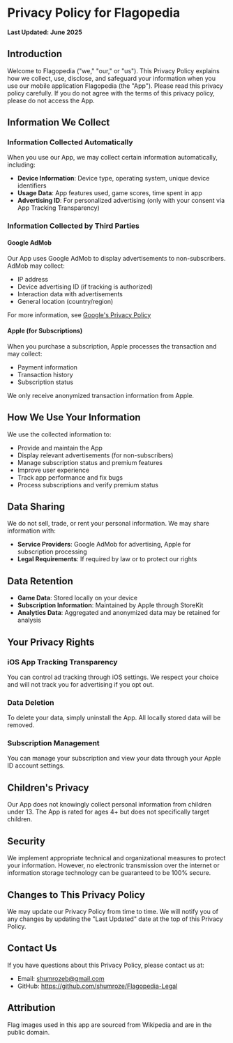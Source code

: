 # Privacy Policy for Flagopedia

**Last Updated: June 2025**

## Introduction

Welcome to Flagopedia ("we," "our," or "us"). This Privacy Policy explains how we collect, use, disclose, and safeguard your information when you use our mobile application Flagopedia (the "App"). Please read this privacy policy carefully. If you do not agree with the terms of this privacy policy, please do not access the App.

## Information We Collect

### Information Collected Automatically

When you use our App, we may collect certain information automatically, including:

- **Device Information**: Device type, operating system, unique device identifiers
- **Usage Data**: App features used, game scores, time spent in app
- **Advertising ID**: For personalized advertising (only with your consent via App Tracking Transparency)

### Information Collected by Third Parties

#### Google AdMob
Our App uses Google AdMob to display advertisements to non-subscribers. AdMob may collect:
- IP address
- Device advertising ID (if tracking is authorized)
- Interaction data with advertisements
- General location (country/region)

For more information, see [Google's Privacy Policy](https://policies.google.com/privacy)

#### Apple (for Subscriptions)
When you purchase a subscription, Apple processes the transaction and may collect:
- Payment information
- Transaction history
- Subscription status

We only receive anonymized transaction information from Apple.

## How We Use Your Information

We use the collected information to:
- Provide and maintain the App
- Display relevant advertisements (for non-subscribers)
- Manage subscription status and premium features
- Improve user experience
- Track app performance and fix bugs
- Process subscriptions and verify premium status

## Data Sharing

We do not sell, trade, or rent your personal information. We may share information with:

- **Service Providers**: Google AdMob for advertising, Apple for subscription processing
- **Legal Requirements**: If required by law or to protect our rights

## Data Retention

- **Game Data**: Stored locally on your device
- **Subscription Information**: Maintained by Apple through StoreKit
- **Analytics Data**: Aggregated and anonymized data may be retained for analysis

## Your Privacy Rights

### iOS App Tracking Transparency
You can control ad tracking through iOS settings. We respect your choice and will not track you for advertising if you opt out.

### Data Deletion
To delete your data, simply uninstall the App. All locally stored data will be removed.

### Subscription Management
You can manage your subscription and view your data through your Apple ID account settings.

## Children's Privacy

Our App does not knowingly collect personal information from children under 13. The App is rated for ages 4+ but does not specifically target children.

## Security

We implement appropriate technical and organizational measures to protect your information. However, no electronic transmission over the internet or information storage technology can be guaranteed to be 100% secure.

## Changes to This Privacy Policy

We may update our Privacy Policy from time to time. We will notify you of any changes by updating the "Last Updated" date at the top of this Privacy Policy.

## Contact Us

If you have questions about this Privacy Policy, please contact us at:
- Email: shumrozeb@gmail.com
- GitHub: https://github.com/shumroze/Flagopedia-Legal

## Attribution

Flag images used in this app are sourced from Wikipedia and are in the public domain. 
